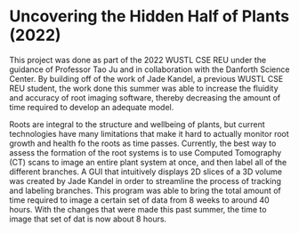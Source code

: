 # Uncovering the Hidden Half of Plants (2022)
This project was done as part of the 2022 WUSTL CSE REU under the guidance of Professor Tao Ju and in collaboration with the Danforth Science Center. By building off of the work of Jade Kandel, a previous WUSTL CSE REU student, the work done this summer was able to increase the fluidity and accuracy of root imaging software, thereby decreasing the amount of time required to develop an adequate model.

Roots are integral to the structure and wellbeing of plants, but current technologies have many limitations that make it hard to actually monitor root growth and health fo the roots as time passes. Currently, the best way to assess the formation of the root systems is to use Computed Tomography (CT) scans to image an entire plant system at once, and then label all of the different branches. A GUI that intuitively displays 2D slices of a 3D volume was created by Jade Kandel in order to streamline the process of tracking and labeling branches. This program was able to bring the total amount of time required to image a certain set of data from 8 weeks to around 40 hours. With the changes that were made this past summer, the time to image that set of dat is now about 8 hours. 

